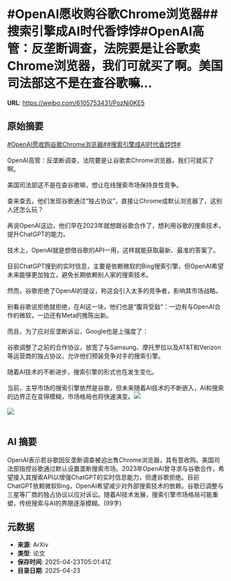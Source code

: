 # #OpenAI愿收购谷歌Chrome浏览器##搜索引擎成AI时代香饽饽#OpenAI高管：反垄断调查，法院要是让谷歌卖Chrome浏览器，我们可就买了啊。美国司法部这不是在查谷歌嘛...

**URL**: https://weibo.com/6105753431/PozNi0KE5

## 原始摘要

<a href="https://m.weibo.cn/search?containerid=231522type%3D1%26t%3D10%26q%3D%23OpenAI%E6%84%BF%E6%94%B6%E8%B4%AD%E8%B0%B7%E6%AD%8CChrome%E6%B5%8F%E8%A7%88%E5%99%A8%23&amp;extparam=%23OpenAI%E6%84%BF%E6%94%B6%E8%B4%AD%E8%B0%B7%E6%AD%8CChrome%E6%B5%8F%E8%A7%88%E5%99%A8%23" data-hide=""><span class="surl-text">#OpenAI愿收购谷歌Chrome浏览器#</span></a><a href="https://m.weibo.cn/search?containerid=231522type%3D1%26t%3D10%26q%3D%23%E6%90%9C%E7%B4%A2%E5%BC%95%E6%93%8E%E6%88%90AI%E6%97%B6%E4%BB%A3%E9%A6%99%E9%A5%BD%E9%A5%BD%23&amp;extparam=%23%E6%90%9C%E7%B4%A2%E5%BC%95%E6%93%8E%E6%88%90AI%E6%97%B6%E4%BB%A3%E9%A6%99%E9%A5%BD%E9%A5%BD%23" data-hide=""><span class="surl-text">#搜索引擎成AI时代香饽饽#</span></a><br><br>OpenAI高管：反垄断调查，法院要是让谷歌卖Chrome浏览器，我们可就买了啊。<br><br>美国司法部这不是在查谷歌嘛，想让在线搜索市场保持良性竞争。<br><br>查来查去，他们发现谷歌通过“独占协议”，直接让Chrome成默认浏览器了，这别人还怎么玩？<br><br>再说OpenAI这边，他们早在2023年就想跟谷歌合作了，想利用谷歌的搜索技术，提升ChatGPT的能力。<br><br>技术上，OpenAI就是想借谷歌的API一用，这样就能获取最新、最准的答案了。<br><br>目前ChatGPT搜到的实时信息，主要是依赖微软的Bing搜索引擎，但OpenAI希望未来能够更加独立，避免长期依赖别人家的搜索技术。<br><br>然而，谷歌拒绝了OpenAI的提议，称这会引入太多的竞争者，影响其市场战略。<br><br>别看谷歌说拒绝就拒绝，在AI这一块，他们也是“腹背受敌”：一边有与OpenAI合作的微软，一边还有Meta的推陈出新。<br><br>而且，为了应对反垄断诉讼，Google也是上强度了：<br><br>谷歌调整了之前的合作协议，放宽了与Samsung、摩托罗拉以及AT&amp;T和Verizon等运营商的独占协议，允许他们预装竞争对手的搜索引擎。<br><br>随着AI技术的不断进步，搜索引擎的形式也在发生变化。<br><br>当前，主导市场的搜索引擎依然是谷歌，但未来随着AI技术的不断嵌入，AI和搜索的边界正在变得模糊，市场格局也将快速演变。<img style="" src="https://tvax1.sinaimg.cn/large/006Fd7o3gy1i0qn8a0392j31hc0yekd8.jpg" referrerpolicy="no-referrer"><br><br><img style="" src="https://tvax4.sinaimg.cn/large/006Fd7o3gy1i0qn8azcx1j31hc0zk189.jpg" referrerpolicy="no-referrer"><br><br>

## AI 摘要

OpenAI表示若谷歌因反垄断调查被迫出售Chrome浏览器，其有意收购。美国司法部指控谷歌通过默认设置垄断搜索市场。2023年OpenAI曾寻求与谷歌合作，希望接入其搜索API以增强ChatGPT的实时信息能力，但遭谷歌拒绝。目前ChatGPT依赖微软Bing，OpenAI希望减少对外部搜索技术的依赖。谷歌已调整与三星等厂商的独占协议以应对诉讼。随着AI技术发展，搜索引擎市场格局可能重塑，传统搜索与AI的界限逐渐模糊。(99字)

## 元数据

- **来源**: ArXiv
- **类型**: 论文
- **保存时间**: 2025-04-23T05:01:41Z
- **目录日期**: 2025-04-23
